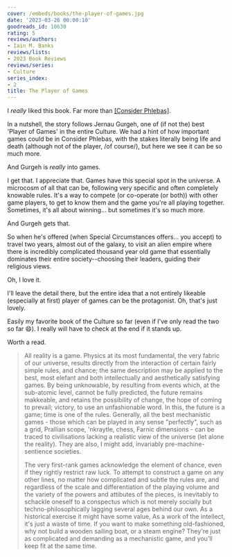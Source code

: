 ```yaml
---
cover: /embeds/books/the-player-of-games.jpg
date: '2023-03-26 00:00:10'
goodreads_id: 18630
rating: 5
reviews/authors:
- Iain M. Banks
reviews/lists:
- 2023 Book Reviews
reviews/series:
- Culture
series_index:
- 2
title: The Player of Games
---
```

I *really* liked this book. Far more than [[Consider Phlebas]](). 

In a nutshell, the story follows Jernau Gurgeh, one of (if not the) best 'Player of Games' in the entire Culture. We had a hint of how important games could be in Consider Phlebas, with the stakes literally being life and death (although not of the player, /of course/), but here we see it can be so much more. 

And Gurgeh is *really* into games. 

I get that. I appreciate that. Games have this special spot in the universe. A microcosm of all that can be, following very specific and often completely knowable rules. It's a way to compete (or co-operate (or both)) with other game players, to get to know them and the game you're all playing together. Sometimes, it's all about winning... but sometimes it's so much more. 

And Gurgeh gets that. 

So when he's offered (when Special Circumstances offers... you accept) to travel two years, almost out of the galaxy, to visit an alien empire where there is incredibly complicated thousand year old game that essentially dominates their entire society--choosing their leaders, guiding their religious views. 

Oh, I love it. 

I'll leave the detail there, but the entire idea that a not entirely likeable (especially at first) player of games can be the protagonist. Oh, that's just lovely. 

Easily my favorite book of the Culture so far (even if I've only read the two so far :smile:). I really will have to check at the end if it stands up. 

Worth a read. 

<!--more-->

> All reality is a game. Physics at its most fundamental, the very fabric of our universe, results directly from the interaction of certain fairly simple rules, and chance; the same description may be applied to the best, most elefant and both intellectually and aesthetically satisfying games. By being unknowable, by resulting from events which, at the sub-atomic level, cannot be fully predicted, the future remains makkeable, and retains the possibility of change, the hope of coming to prevail; victory, to use an unfashionable word. In this, the future is a game; time is one of the rules. Generally, all the best mechanistic games - those which can be played in any sense "perfectly", such as a grid, Prallian scope, 'nkraytle, chess, Farnic dimensions - can be traced to civilisations lacking a realistic view of the universe (let alone the reality). They are also, I might add, invariably pre-machine-sentience societies.
> 
> The very first-rank games acknowledge the element of chance, even if they rightly restrict raw luck. To attempt to construct a game on any other lines, no matter how complicated and subtle the rules are, and regardless of the scale and differentiation of the playing volume and the variety of the powers and attibutes of the pieces, is inevitably to schackle oneself to a conspectus which is not merely socially but techno-philosophically lagging several ages behind our own. As a historical exercise it might have some value, As a work of the intellect, it's just a waste of time. If you want to make something old-fashioned, why not build a wooden sailing boat, or a steam engine? They're just as complicated and demanding as a mechanistic game, and you'll keep fit at the same time.